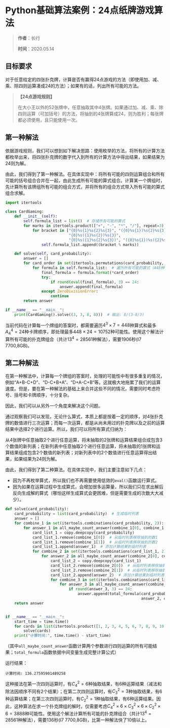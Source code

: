 # Python基础算法案例：24点纸牌游戏算法

> **作者**：长行
>
> **时间**：2020.05.14

## 目标要求
对于任意给定的四张扑克牌，计算是否有赢得24点游戏的方法（即使用加、减、乘、除四则运算凑成24的方法）；如果有的话，列出所有可能的方法。

> **【24点游戏规则】**
>
> 在大小王以外的52张牌中，任意抽取其中4张牌。如果通过加、减、乘、除四则运算（可加括号）的方法，将抽到的4张牌算成24，则为胜利；每张牌都必须使用，且只能使用一次。

## 第一种解法

依据游戏规则，我们可以想到如下解决思路：使用枚举的方法，将所有的计算方法都枚举出来，将四张扑克牌的数字代入到所有的计算方法中得出结果，如果结果为24则为解。

由此，我们得到了第一种解法。在具体实现中：将所有可能的四则运算组合和所有可能的括号组合合并在一起，由此生成所有可能的算式组合。计算某一个牌组时，先计算所有该牌组所有可能的组合方式，并将所有的组合方式带入所有可能的算式组合求解。

```python
import itertools

class CardGaming:
    def __init__(self):
        self.formula_list = list()  # 存储所有可能的算式
        for marks in itertools.product(["+", "-", "*", "/"], repeat=3):
            for bracket in ["{0}%s{1}%s{2}%s{3}", "({0}%s{1})%s{2}%s{3}", "({0}%s{1}%s{2})%s{3}",
                            "{0}%s({1}%s{2})%s{3}",
                            "{0}%s({1}%s{2}%s{3})", "({0}%s{1})%s({2}%s{3})", "{0}%s{1}%s({2}%s{3})"]:
                self.formula_list.append((bracket % marks))

    def solve(self, card_probability):
        answer = []
        for card_order in set(itertools.permutations(card_probability, 4)):  # 遍历所有可能的不同卡牌顺序（最多24种可能）
            for formula in self.formula_list:  # 遍历所有可能的算式（448种可能）
                final_formula = formula.format(*card_order)
                try:
                    if round(eval(final_formula), 3) == 24:
                        answer.append(final_formula)
                except ZeroDivisionError:
                    continue
        return answer

if __name__ == "__main__":
    print(CardGaming().solve((3, 3, 8, 8)))  # 输出: 8/(3-8/3)
```

当前代码在计算每一个牌组的答案时，都需要遍历$4^3\times{7}=448$种算式和最多$A^4_4=24$种卡牌顺序，即处理最多$448\times{24}=10752$种可能性。使用这个解法计算所有可能的扑克牌组合（共计$13^4=28561$种解法），需要1906秒(I7 7700,8GB)。

## 第二种解法

在第一种解法中，计算每一个牌组的答案时，处理的可能性中有很多重复的情况，例如“A+B-C+D”、“D-C+B+A”、“D+A-C+B“等。这就极大地拖累了我们的运算速度。但是，要在第一种解法的基础上来合并这些不同的情况，需要同时考虑符号、括号和卡牌顺序，十分复杂。

因此，我们可以从另外一个角度来解决这个问题。

通过观察我们可以发现，无论什么算式，本质上都是按着一定的顺序，对4张扑克牌的数值进行三次运算；而每一次运算，都是从尚未用过的扑克牌以及之前的运算结果中选择2个进行运算。所以，我们可以将所有算式归纳为：

从4张牌中任意抽取2个进行任意运算，将未抽取的2张牌和运算结果组合成包含3个数值的新列表；在新列表中任意抽取2个进行任意运算，将未抽取的1张牌和运算结果组成包含2个数值的新列表；对新列表中的2个数值进行任意运算得出结果，如果结果为24则为解。

由此，我们得到了第二种算法。在具体实现中，我们主要注意如下几点：

* 因为不再枚举算式，所以我们也不再需要使用低效的```eval()```函数运行算式。
* 因为如果在运算过程中生成算式，会增加很多运算量，所以我们只在求出解后反向生成解的算式（哪怕这样生成算式会更困难，但是需要生成的次数大大减少）。

```python
def solve(card_probability):
    card_probability = list(card_probability)  # 生成临时列表
    answer = []
    for combine_1 in set(itertools.combinations(card_probability, 2)):  # 在临时列表的4个数中任意抽取2个数
        for answer_1 in all_maybe_count_answer(combine_1[0], combine_1[1]):
            card_list_1 = copy.deepcopy(card_probability)
            card_list_1.remove(combine_1[0])  # 从临时列表移除抽到的数1
            card_list_1.remove(combine_1[1])  # 从临时列表移除抽到的数2
            card_list_1.append(answer_1)  # 添加计算结果到临时列表
            for combine_2 in set(itertools.combinations(card_list_1, 2)):  # 在临时列表的3个数中任意抽取2个数
                for answer_2 in all_maybe_count_answer(combine_2[0], combine_2[1]):
                    card_list_2 = copy.deepcopy(card_list_1)
                    card_list_2.remove(combine_2[0])  # 从临时列表移除抽到的数1
                    card_list_2.remove(combine_2[1])  # 从临时列表移除抽到的数2
                    card_list_2.append(answer_2)  # 添加计算结果到临时列表
                    for combine_3 in set(itertools.combinations(card_list_2, 2)):  # 抽取临时列表剩下的2个数
                        for answer_3 in all_maybe_count_answer(combine_3[0], combine_3[1]):
                            if round(answer_3, 3) == 24:
                                answer.append(total_formula(card_probability, combine_1, answer_1, combine_2,
                                                            answer_2, combine_3, answer_3))  # 生成完整算式
    return answer


if __name__ == "__main__":
    start_time = time.time()
    for cards in list(itertools.product([1, 2, 3, 4, 5, 6, 7, 8, 9, 10, 11, 12, 13], repeat=4)):
        solve(cards)
    print("计算时间:", time.time() - start_time)
```

（其中```all_maybe_count_answer```函数计算两个参数进行四则运算的所有可能结果；```total_formula```函数依据中间变量生成完整计算公式）

运行结果：

```
计算时间: 136.27595901489258
```

这种接法在第一次四则运算时，有$C^2_4=6$种抽取结果，有6种运算结果（减法和除法因顺序不同有2个结果）；在第二次四则运算时，有$C^2_3=3$种抽取结果，有6种运算结果；在第三次四则运算时，有$C^2_2=1$种抽取结果，有6种运算结果。因此，这种算法在求一个扑克牌组的解时，仅需要考虑${C^2_4}\times{6}\times{C^2_3}\times{6}\times{C^2_2}\times{6}=3888$种可能性。使用这个解法计算所有可能的扑克牌组合（共计$13^4=28561$种解法），需要136秒(I7 7700,8GB)，比第一种解法快了10倍以上。



